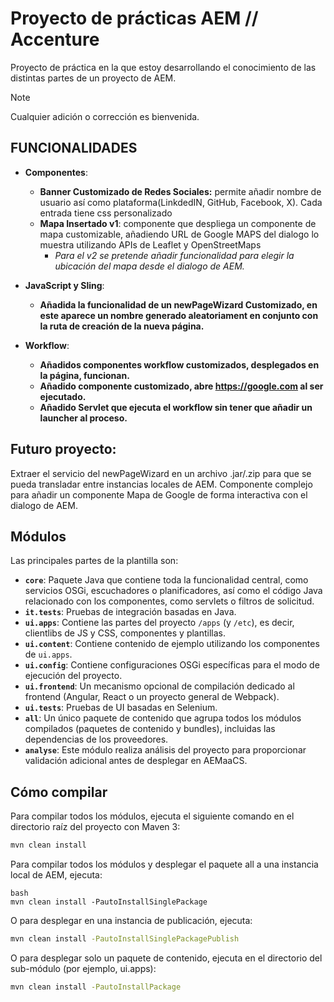 # Proyecto de prácticas AEM // Accenture

Proyecto de práctica en la que estoy desarrollando el conocimiento de las distintas partes de un proyecto de AEM.

> [!NOTE]
> Cualquier adición o corrección es bienvenida.
>
> 
 ## FUNCIONALIDADES

- **Componentes**:
  - **Banner Customizado de Redes Sociales:** permite añadir nombre de usuario así como plataforma(LinkdedIN, GitHub, Facebook, X). Cada entrada tiene css personalizado
  - **Mapa Insertado v1**: componente que despliega un componente de mapa customizable, añadiendo URL de Google MAPS del dialogo lo muestra utilizando APIs de Leaflet y OpenStreetMaps
    -  _Para el v2 se pretende añadir funcionalidad para elegir la ubicación del mapa desde el dialogo de AEM._

   
- **JavaScript y Sling**:
  - **Añadida la funcionalidad de un newPageWizard Customizado, en este aparece un nombre generado aleatoriament en conjunto con la ruta de creación de la nueva página.**
    
- **Workflow**:
  - **Añadidos componentes workflow customizados, desplegados en la página, funcionan.**
  - **Añadido componente customizado, abre https://google.com al ser ejecutado.**
  - **Añadido Servlet que ejecuta el workflow sin tener que añadir un launcher al proceso.**

 ## Futuro proyecto:

Extraer el servicio del newPageWizard en un archivo .jar/.zip para que se pueda transladar entre instancias locales de AEM. 
Componente complejo para añadir un componente Mapa de Google de forma interactiva con el dialogo de AEM.

## Módulos

Las principales partes de la plantilla son:

- **`core`**: Paquete Java que contiene toda la funcionalidad central, como servicios OSGi, escuchadores o planificadores, así como el código Java relacionado con los componentes, como servlets o filtros de solicitud.
- **`it.tests`**: Pruebas de integración basadas en Java.
- **`ui.apps`**: Contiene las partes del proyecto `/apps` (y `/etc`), es decir, clientlibs de JS y CSS, componentes y plantillas.
- **`ui.content`**: Contiene contenido de ejemplo utilizando los componentes de `ui.apps`.
- **`ui.config`**: Contiene configuraciones OSGi específicas para el modo de ejecución del proyecto.
- **`ui.frontend`**: Un mecanismo opcional de compilación dedicado al frontend (Angular, React o un proyecto general de Webpack).
- **`ui.tests`**: Pruebas de UI basadas en Selenium.
- **`all`**: Un único paquete de contenido que agrupa todos los módulos compilados (paquetes de contenido y bundles), incluidas las dependencias de los proveedores.
- **`analyse`**: Este módulo realiza análisis del proyecto para proporcionar validación adicional antes de desplegar en AEMaaCS.

## Cómo compilar

Para compilar todos los módulos, ejecuta el siguiente comando en el directorio raíz del proyecto con Maven 3:

```bash
mvn clean install
```

Para compilar todos los módulos y desplegar el paquete all a una instancia local de AEM, ejecuta:

```
bash
mvn clean install -PautoInstallSinglePackage
```

O para desplegar en una instancia de publicación, ejecuta:

```bash
mvn clean install -PautoInstallSinglePackagePublish
```
O para desplegar solo un paquete de contenido, ejecuta en el directorio del sub-módulo (por ejemplo, ui.apps):

```bash
mvn clean install -PautoInstallPackage
```
